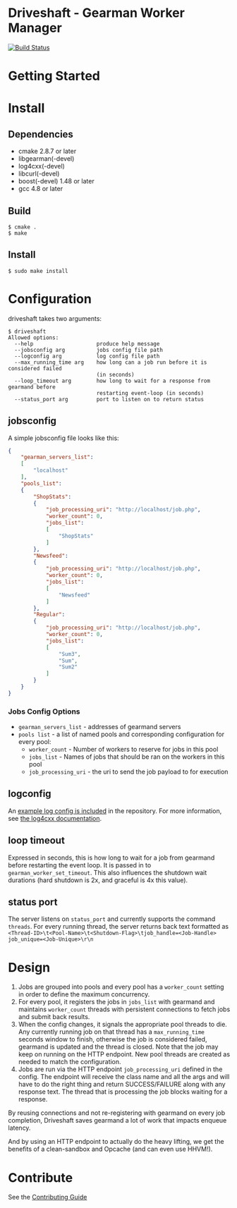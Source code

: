 # Driveshaft - Gearman Worker Manager

[![Build Status](https://travis-ci.org/keyurdg/driveshaft.svg?branch=master)](https://travis-ci.org/keyurdg/driveshaft)

# Getting Started

# Install
## Dependencies
* cmake 2.8.7 or later
* libgearman(-devel)
* log4cxx(-devel)
* libcurl(-devel)
* boost(-devel) 1.48 or later
* gcc 4.8 or later

## Build
```
$ cmake .
$ make
```

## Install
```
$ sudo make install
```

# Configuration
driveshaft takes two arguments:
```
$ driveshaft
Allowed options:
  --help                    produce help message
  --jobsconfig arg          jobs config file path
  --logconfig arg           log config file path
  --max_running_time arg    how long can a job run before it is considered failed
                            (in seconds)
  --loop_timeout arg        how long to wait for a response from gearmand before
                            restarting event-loop (in seconds)
  --status_port arg         port to listen on to return status
```

## jobsconfig
A simple jobsconfig file looks like this:
```json
{
    "gearman_servers_list":
    [
        "localhost"
    ],
    "pools_list":
    {
        "ShopStats":
        {
            "job_processing_uri": "http://localhost/job.php",
            "worker_count": 0,
            "jobs_list":
            [
                "ShopStats"
            ]
        },
        "Newsfeed":
        {
            "job_processing_uri": "http://localhost/job.php",
            "worker_count": 0,
            "jobs_list":
            [
                "Newsfeed"
            ]
        },
        "Regular":
        {
            "job_processing_uri": "http://localhost/job.php",
            "worker_count": 0,
            "jobs_list":
            [
                "Sum3",
                "Sum",
                "Sum2"
            ]
        }
    }
}
```

### Jobs Config Options
* `gearman_servers_list` - addresses of gearmand servers
* `pools list` - a list of named pools and corresponding configuration for every pool:
    * `worker_count` - Number of workers to reserve for jobs in this pool
    * `jobs_list` - Names of jobs that should be ran on the workers in this pool
    * `job_processing_uri` - the uri to send the job payload to for execution

## logconfig
An [example log config is
included](https://github.com/keyurdg/driveshaft/blob/master/logconfig.xml) in
the repository. For more information, see
[the log4cxx documentation](https://logging.apache.org/log4cxx/usage.html).

## loop timeout
Expressed in seconds, this is how long to wait for a job from gearmand before restarting
the event loop. It is passed in to `gearman_worker_set_timeout`. This also influences the
shutdown wait durations (hard shutdown is 2x, and graceful is 4x this value).

## status port
The server listens on `status_port` and currently supports the command `threads`.
For every running thread, the server returns back text formatted as  
`<Thread-ID>\t<Pool-Name>\t<Shutdown-Flag>\tjob_handle=<Job-Handle> job_unique=<Job-Unique>\r\n`  

# Design
1. Jobs are grouped into pools and every pool has a `worker_count` setting in order
to define the maximum concurrency.
2. For every pool, it registers the jobs in `jobs_list` with gearmand and maintains
`worker_count` threads with persistent connections to fetch jobs and submit back
results.
3. When the config changes, it signals the appropriate pool threads to die. Any
currently running job on that thread has a `max_running_time` seconds window to
finish, otherwise the job is considered failed, gearmand is updated and the thread
is closed. Note that the job may keep on running on the HTTP endpoint. New pool
threads are created as needed to match the configuration.
4. Jobs are run via the HTTP endpoint `job_processing_uri` defined in the config. The endpoint
will receive the class name and all the args and will have to do the right thing and
return SUCCESS/FAILURE along with any response text. The thread that is
processing the job blocks waiting for a response.

By reusing connections and not re-registering with gearmand on every job completion,
Driveshaft saves gearmand a lot of work that impacts enqueue latency.

And by using an HTTP endpoint to actually do the heavy lifting, we get the
benefits of a clean-sandbox and Opcache (and can even use HHVM!).

# Contribute
See the [Contributing Guide](https://github.com/keyurdg/driveshaft/blob/master/CONTRIBUTING.md)
